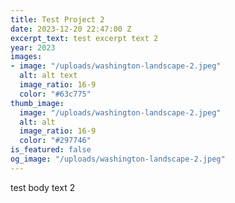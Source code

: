 ```yaml
---
title: Test Project 2
date: 2023-12-20 22:47:00 Z
excerpt_text: test excerpt text 2
year: 2023
images:
- image: "/uploads/washington-landscape-2.jpeg"
  alt: alt text
  image_ratio: 16-9
  color: "#63c775"
thumb_image:
  image: "/uploads/washington-landscape-2.jpeg"
  alt: alt
  image_ratio: 16-9
  color: "#297746"
is_featured: false
og_image: "/uploads/washington-landscape-2.jpeg"
---
```


test body text 2